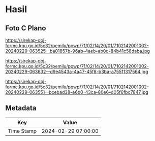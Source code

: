 # Hasil

## Foto C Plano

https://sirekap-obj-formc.kpu.go.id/5c32/pemilu/ppwp/71/02/14/20/01/7102142001002-20240229-063525--ba01857b-96ab-4aeb-ab0d-84b41c58daba.jpg

https://sirekap-obj-formc.kpu.go.id/5c32/pemilu/ppwp/71/02/14/20/01/7102142001002-20240229-063632--d9e4543a-4a47-45f8-b3ba-a75511317564.jpg

https://sirekap-obj-formc.kpu.go.id/5c32/pemilu/ppwp/71/02/14/20/01/7102142001002-20240229-063551--bcebad38-e6b0-43ca-80e6-d05f6fbc7847.jpg


## Metadata

| Key        | Value               |
| ---------- | ------------------- |
| Time Stamp | 2024-02-29 07:00:00 |



